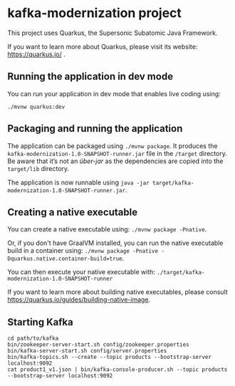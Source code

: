 # kafka-modernization project

This project uses Quarkus, the Supersonic Subatomic Java Framework.

If you want to learn more about Quarkus, please visit its website: https://quarkus.io/ .

## Running the application in dev mode

You can run your application in dev mode that enables live coding using:
```
./mvnw quarkus:dev
```

## Packaging and running the application

The application can be packaged using `./mvnw package`.
It produces the `kafka-modernization-1.0-SNAPSHOT-runner.jar` file in the `/target` directory.
Be aware that it’s not an _über-jar_ as the dependencies are copied into the `target/lib` directory.

The application is now runnable using `java -jar target/kafka-modernization-1.0-SNAPSHOT-runner.jar`.

## Creating a native executable

You can create a native executable using: `./mvnw package -Pnative`.

Or, if you don't have GraalVM installed, you can run the native executable build in a container using: `./mvnw package -Pnative -Dquarkus.native.container-build=true`.

You can then execute your native executable with: `./target/kafka-modernization-1.0-SNAPSHOT-runner`

If you want to learn more about building native executables, please consult https://quarkus.io/guides/building-native-image.

## Starting Kafka 
```
cd path/to/kafka
bin/zookeeper-server-start.sh config/zookeeper.properties
bin/kafka-server-start.sh config/server.properties
bin/kafka-topics.sh --create --topic products --bootstrap-server localhost:9092
cat product1_v1.json | bin/kafka-console-producer.sh --topic products --bootstrap-server localhost:9092
```

